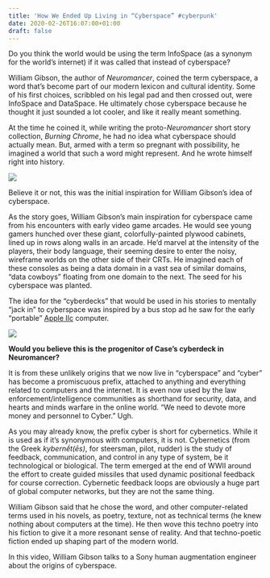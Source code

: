 ```yaml
---
title: 'How We Ended Up Living in “Cyberspace” #cyberpunk'
date: 2020-02-26T16:07:00+01:00
draft: false
---
```


Do you think the world would be using the term InfoSpace (as a synonym for the world’s internet) if it was called that instead of cyberspace?

William Gibson, the author of _Neuromancer_, coined the term cyberspace, a word that’s become part of our modern lexicon and cultural identity. Some of his first choices, scribbled on his legal pad and then crossed out, were InfoSpace and DataSpace. He ultimately chose cyberspace because he thought it just sounded a lot cooler, and like it really meant something.

At the time he coined it, while writing the proto-_Neuromancer_ short story collection, _Burning Chrome_, he had no idea what cyberspace should actually mean. But, armed with a term so pregnant with possibility, he imagined a world that such a word might represent. And he wrote himself right into history.

![](https://cdn-blog.adafruit.com/uploads/2020/02/Flashbacksarcade-f-goodrob13.jpg)

Believe it or not, this was the initial inspiration for William Gibson’s idea of cyberspace.

As the story goes, William Gibson’s main inspiration for cyberspace came from his encounters with early video game arcades. He would see young gamers hunched over these giant, colorfully-painted plywood cabinets, lined up in rows along walls in an arcade. He’d marvel at the intensity of the players, their body language, their seeming desire to enter the noisy, wireframe worlds on the other side of their CRTs. He imagined each of these consoles as being a data domain in a vast sea of similar domains, “data cowboys” floating from one domain to the next. The seed for his cyberspace was planted.

The idea for the “cyberdecks” that would be used in his stories to mentally “jack in” to cyberspace was inspired by a bus stop ad he saw for the early “portable” [Apple IIc](https://en.wikipedia.org/wiki/Apple_IIc) computer.

![](https://cdn-blog.adafruit.com/uploads/2020/02/1200px-Apple_IIc_with_monitor.jpg)

**Would you believe this is the progenitor of Case’s cyberdeck in Neuromancer?**

It is from these unlikely origins that we now live in “cyberspace” and “cyber” has become a promiscuous prefix, attached to anything and everything related to computers and the internet. It is even now used by the law enforcement/intelligence communities as shorthand for security, data, and hearts and minds warfare in the online world. “We need to devote more money and personnel to Cyber.” Ugh.

As you may already know, the prefix cyber is short for cybernetics. While it is used as if it’s synonymous with computers, it is not. Cybernetics (from the Greek _kybernḗt(ēs)_, for steersman, pilot, rudder) is the study of feedback, communication, and control in any type of system, be it technological or biological. The term emerged at the end of WWII around the effort to create guided missiles that used dynamic positional feedback for course correction. Cybernetic feedback loops are obviously a huge part of global computer networks, but they are not the same thing.

William Gibson said that he chose the word, and other computer-related terms used in his novels, as poetry, texture, not as technical terms (he knew nothing about computers at the time). He then wove this techno poetry into his fiction to give it a more resonant sense of reality. And that techno-poetic fiction ended up shaping part of the modern world.

In this video, William Gibson talks to a Sony human augmentation engineer about the origins of cyberspace.